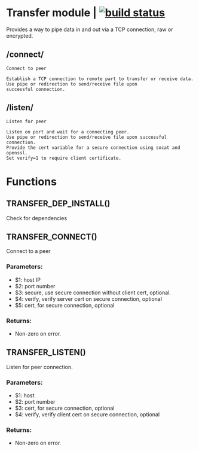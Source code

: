 # Transfer module | [![build status](https://gitlab.com/space-sh/transfer/badges/master/pipeline.svg)](https://gitlab.com/space-sh/transfer/commits/master)

Provides a way to pipe data in and out via a TCP connection,
raw or encrypted.



## /connect/
	Connect to peer

	Establish a TCP connection to remote part to transfer or receive data.
	Use pipe or redirection to send/receive file upon
	successful connection.
	


## /listen/
	Listen for peer

	Listen on port and wait for a connecting peer.
	Use pipe or redirection to send/receive file upon successful connection.
	Provide the cert variable for a secure connection using socat and openssl.
	Set verify=1 to require client certificate.
	


# Functions 

## TRANSFER\_DEP\_INSTALL()  
  
  
  
Check for dependencies  
  
  
  
## TRANSFER\_CONNECT()  
  
  
  
Connect to a peer  
  
### Parameters:  
- $1: host IP  
- $2: port number  
- $3: secure, use secure connection without client cert, optional.  
- $4: verify, verify server cert on secure connection, optional  
- $5: cert, for secure connection, optional  
  
### Returns:  
- Non-zero on error.  
  
  
  
## TRANSFER\_LISTEN()  
  
  
  
Listen for peer connection.  
  
### Parameters:  
- $1: host  
- $2: port number  
- $3: cert, for secure connection, optional  
- $4: verify, verify client cert on secure connection, optional  
  
### Returns:  
- Non-zero on error.  
  
  
  
